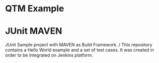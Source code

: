#  QTM Example #
# JUnit MAVEN #
JUnit Sample project with MAVEN as Build Framework. /
This repository contains a Hello World example and a set of test cases.
It was created in order to be integrated on Jenkins platform.

